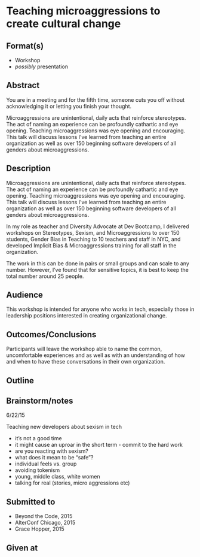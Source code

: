 # Teaching microaggressions to create cultural change

## Format(s)

* Workshop
* *possibly* presentation

## Abstract
You are in a meeting and for the fifth time, someone cuts you off without acknowledging it or letting you finish your thought. 

Microaggressions are unintentional, daily acts that reinforce stereotypes.  The act of naming an experience can be profoundly cathartic and eye opening. Teaching microaggressions was eye opening and encouraging.  This talk will discuss lessons I’ve learned from teaching an entire organization as well as over 150 beginning software developers of all genders about microaggressions.


## Description
Microaggressions are unintentional, daily acts that reinforce stereotypes.  The act of naming an experience can be profoundly cathartic and eye opening. Teaching microaggressions was eye opening and encouraging.  This talk will discuss lessons I’ve learned from teaching an entire organization as well as over 150 beginning software developers of all genders about microaggressions.

In my role as teacher and Diversity Advocate at Dev Bootcamp, I delivered workshops on Stereotypes, Sexism, and Microaggressions to over 150 students, Gender Bias in Teaching to 10 teachers and staff in NYC, and developed Implicit Bias & Microaggressions training for all staff in the organization.

The work in this can be done in pairs or small groups and can scale to any number.  However, I’ve found that for sensitive topics, it is best to keep the total number around 25 people.

## Audience
This workshop is intended for anyone who works in tech, especially those in leadership positions interested in creating organizational change.

## Outcomes/Conclusions
Participants will leave the workshop able to name the common, uncomfortable experiences and as well as with an understanding of how and when to have these conversations in their own organization.

## Outline


## Brainstorm/notes

6/22/15

Teaching new developers about sexism in tech
- it’s not a good time
- it might cause an uproar in the short term - commit to the hard work
- are you reacting with sexism? 
- what does it mean to be “safe”?
- individual feels vs. group
- avoiding tokenism
- young, middle class, white women
- talking for real (stories, micro aggressions etc)



## Submitted to

* Beyond the Code, 2015
* AlterConf Chicago, 2015
* Grace Hopper, 2015


## Given at
